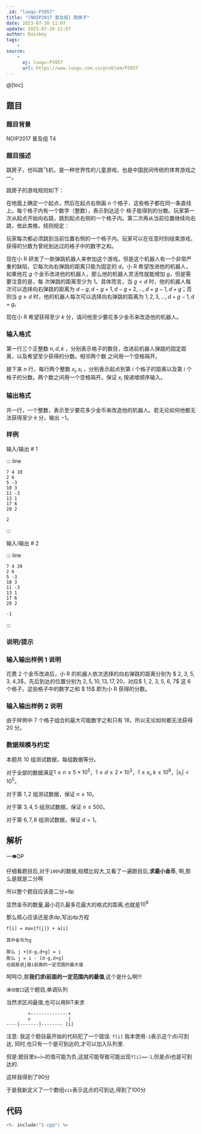 ```yaml
---
_id: "luogu-P3957"
title: "[NOIP2017 普及组] 跳房子"
date: 2023-07-30 11:07
update: 2023-07-30 11:07
author: Rainboy
tags:
    - 
source: 
    - 
      oj: luogu-P3957
      url: https://www.luogu.com.cn/problem/P3957
---
```


@[toc]

## 题目

### 题目背景 
NOIP2017 普及组 T4



### 题目描述

跳房子，也叫跳飞机，是一种世界性的儿童游戏，也是中国民间传统的体育游戏之一。

跳房子的游戏规则如下：

在地面上确定一个起点，然后在起点右侧画 $n$ 个格子，这些格子都在同一条直线上。每个格子内有一个数字（整数），表示到达这个 格子能得到的分数。玩家第一次从起点开始向右跳，跳到起点右侧的一个格子内。第二次再从当前位置继续向右跳，依此类推。规则规定：

玩家每次都必须跳到当前位置右侧的一个格子内。玩家可以在任意时刻结束游戏，获得的分数为曾经到达过的格子中的数字之和。

现在小 R 研发了一款弹跳机器人来参加这个游戏。但是这个机器人有一个非常严重的缺陷，它每次向右弹跳的距离只能为固定的 $d$。小 R 希望改进他的机器人，如果他花 $g$ 个金币改进他的机器人，那么他的机器人灵活性就能增加 $g$，但是需要注意的是，每 次弹跳的距离至少为 $1$。具体而言，当 $g<d$ 时，他的机器人每次可以选择向右弹跳的距离为 $d-g,d-g+1,d-g+2,\ldots,d+g-1,d+g$；否则当 $g \geq d$ 时，他的机器人每次可以选择向右弹跳的距离为 $1,2,3,\ldots,d+g-1,d+g$。

现在小 R 希望获得至少 $k$ 分，请问他至少要花多少金币来改造他的机器人。



### 输入格式
第一行三个正整数 $n,d,k$ ，分别表示格子的数目，改进前机器人弹跳的固定距离，以及希望至少获得的分数。相邻两个数 之间用一个空格隔开。

接下来 $n$ 行，每行两个整数 $x_i,s_i$ ，分别表示起点到第 $i$ 个格子的距离以及第 $i$ 个格子的分数。两个数之间用一个空格隔开。保证 $x_i$ 按递增顺序输入。



### 输出格式

共一行，一个整数，表示至少要花多少金币来改造他的机器人。若无论如何他都无法获得至少 $k$ 分，输出 $-1$。



### 样例



输入/输出 # 1

::: line
```
7 4 10
2 6
5 -3
10 3
11 -3
13 1
17 6
20 2
```

```
2
```
:::

输入/输出 # 2

::: line
```
7 4 20
2 6
5 -3
10 3
11 -3
13 1
17 6
20 2
```

```
-1
```
:::





### 说明/提示
### 输入输出样例 1 说明

花费 $2$ 个金币改进后，小 R 的机器人依次选择的向右弹跳的距离分别为 $ 2, 3, 5, 3, 4,3$，先后到达的位置分别为 $2, 5, 10, 13, 17, 20$，对应$ 1, 2, 3, 5, 6, 7$ 这 $6$ 个格子。这些格子中的数字之和 $ 15$ 即为小 R 获得的分数。

### 输入输出样例 2 说明

由于样例中 $7$ 个格子组合的最大可能数字之和只有 $18$，所以无论如何都无法获得 $20$ 分。

### 数据规模与约定

本题共 10 组测试数据，每组数据等分。

对于全部的数据满足$1 \le n \le 5\times10^5$，$1 \le d \le2\times10^3$，$1 \le x_i, k \le 10^9$，$|s_i| < 10^5$。

对于第 $1, 2$ 组测试数据，保证 $n\le 10$。

对于第 $3, 4, 5$ 组测试数据，保证 $n \le 500$。

对于第 $6, 7, 8$ 组测试数据，保证 $d = 1$。


## 解析

一👁DP

仔细看题目后,对于`100%`的数据,规模比较大,又看了一遍题目后,**求最小金币**,
啊,那么是就是二分啊

所以整个题目应该是二分+dp

显然金币的数量,最小花0,最多花最大的格式的距离,也就是$10^9$


那么核心应该还是求dp,写出dp方程


```
f[i] = max{f[j]} + a[i]

其中金币为g

那么 j +[d-g,d+g] = i
那么 j = i - [d-g,d+g] 
也就是说j是i前面的一定范围的最大值
```

呵呵🙃️,那**我们求i前面的一定范围内的最值**,这个是什么啊!!!

`滑动窗口`这个题目,单调队列

当然求区间最值,也可以用BIT来求


```
        +--------------+
        v              |
----[-------]-------- [i]
```

注意: 我这个题目最开始的代码犯了一个错误: `f[i]` 我本使用`-1`表示这个点i可到达,
同时,也只有一个是可到达的,才可以加入队列里.

但是:题目里s~i~的值可能为负,这就可能导致可能出现`f[i]==-1`,但是点i也是可到达的.

这样我得到了90分

于是我新定义了一个数组`vis`表示这点的可到达,得到了100分


## 代码

```c
<%- include("1.cpp") %>
```
